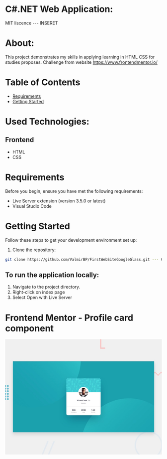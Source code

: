 # C#.NET Web Application:
MIT liscence --- INSERET

# About:
This project demonstrates my skills in applying learning in HTML CSS for studies proposes.
Challenge from website https://www.frontendmentor.io/

# Table of Contents

- [Requirements](#requirements)
- [Getting Started](#getting-started)

# Used Technologies:
 
 ## Frontend
- HTML
- CSS

# Requirements

Before you begin, ensure you have met the following requirements:

- Live Server extension (version 3.5.0 or latest)
- Visual Studio Code 

# Getting Started

Follow these steps to get your development environment set up:

1. Clone the repository:

```bash
git clone https://github.com/ValmirBP/FirstWebSiteGoogleGlass.git --- CAHNGE
```

## To run the application locally:

1. Navigate to the project directory.
2. Right-click on index page
3. Select Open with Live Server 


# Frontend Mentor - Profile card component

![Design preview for the Profile card component coding challenge](./design/desktop-preview.jpg)



